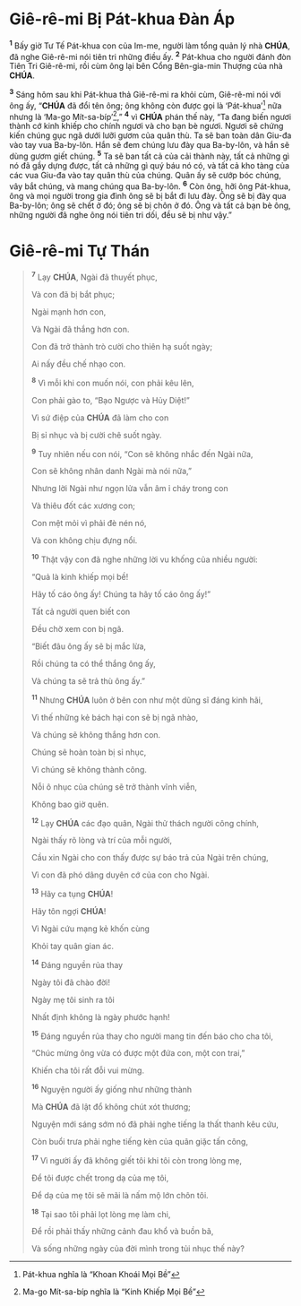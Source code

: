 # Giê-rê-mi Bị Pát-khua Đàn Áp
<sup><b>1</b></sup> Bấy giờ Tư Tế Pát-khua con của Im-me, người làm tổng quản lý nhà **CHÚA**, đã nghe Giê-rê-mi nói tiên tri những điều ấy. <sup><b>2</b></sup> Pát-khua cho người đánh đòn Tiên Tri Giê-rê-mi, rồi cùm ông lại bên Cổng Bên-gia-min Thượng của nhà **CHÚA**.

<sup><b>3</b></sup> Sáng hôm sau khi Pát-khua thả Giê-rê-mi ra khỏi cùm, Giê-rê-mi nói với ông ấy, “**CHÚA** đã đổi tên ông; ông không còn được gọi là ‘Pát-khua’[^1-f18d0ee0-4c1a-4f25-826e-13d8d048d92c] nữa nhưng là ‘Ma-go Mít-sa-bíp’[^2-f18d0ee0-4c1a-4f25-826e-13d8d048d92c],” <sup><b>4</b></sup> vì **CHÚA** phán thế này, “Ta đang biến ngươi thành cớ kinh khiếp cho chính ngươi và cho bạn bè ngươi. Ngươi sẽ chứng kiến chúng gục ngã dưới lưỡi gươm của quân thù. Ta sẽ ban toàn dân Giu-đa vào tay vua Ba-by-lôn. Hắn sẽ đem chúng lưu đày qua Ba-by-lôn, và hắn sẽ dùng gươm giết chúng. <sup><b>5</b></sup> Ta sẽ ban tất cả của cải thành này, tất cả những gì nó đã gầy dựng được, tất cả những gì quý báu nó có, và tất cả kho tàng của các vua Giu-đa vào tay quân thù của chúng. Quân ấy sẽ cướp bóc chúng, vây bắt chúng, và mang chúng qua Ba-by-lôn. <sup><b>6</b></sup> Còn ông, hỡi ông Pát-khua, ông và mọi người trong gia đình ông sẽ bị bắt đi lưu đày. Ông sẽ bị đày qua Ba-by-lôn; ông sẽ chết ở đó; ông sẽ bị chôn ở đó. Ông và tất cả bạn bè ông, những người đã nghe ông nói tiên tri dối, đều sẽ bị như vậy.”

# Giê-rê-mi Tự Thán

> <sup><b>7</b></sup> Lạy **CHÚA**, Ngài đã thuyết phục,
>
> Và con đã bị bắt phục;
>
> Ngài mạnh hơn con,
>
> Và Ngài đã thắng hơn con.
>
> Con đã trở thành trò cười cho thiên hạ suốt ngày;
>
> Ai nấy đều chế nhạo con.
>
> <sup><b>8</b></sup> Vì mỗi khi con muốn nói, con phải kêu lên,
>
> Con phải gào to, “Bạo Ngược và Hủy Diệt!”
>
> Vì sứ điệp của **CHÚA** đã làm cho con
>
> Bị sỉ nhục và bị cười chê suốt ngày.
>
> <sup><b>9</b></sup> Tuy nhiên nếu con nói, “Con sẽ không nhắc đến Ngài nữa,
>
> Con sẽ không nhân danh Ngài mà nói nữa,”
>
> Nhưng lời Ngài như ngọn lửa vẫn âm ỉ cháy trong con
>
> Và thiêu đốt các xương con;
>
> Con mệt mỏi vì phải đè nén nó,
>
> Và con không chịu đựng nổi.
>
> <sup><b>10</b></sup> Thật vậy con đã nghe những lời vu khống của nhiều người:
>
> “Quả là kinh khiếp mọi bề!
>
> Hãy tố cáo ông ấy! Chúng ta hãy tố cáo ông ấy!”
>
> Tất cả người quen biết con
>
> Đều chờ xem con bị ngã.
>
> “Biết đâu ông ấy sẽ bị mắc lừa,
>
> Rồi chúng ta có thể thắng ông ấy,
>
> Và chúng ta sẽ trả thù ông ấy.”
>
> <sup><b>11</b></sup> Nhưng **CHÚA** luôn ở bên con như một dũng sĩ đáng kinh hãi,
>
> Vì thế những kẻ bách hại con sẽ bị ngã nhào,
>
> Và chúng sẽ không thắng hơn con.
>
> Chúng sẽ hoàn toàn bị sỉ nhục,
>
> Vì chúng sẽ không thành công.
>
> Nỗi ô nhục của chúng sẽ trở thành vĩnh viễn,
>
> Không bao giờ quên.
>
> <sup><b>12</b></sup> Lạy **CHÚA** các đạo quân, Ngài thử thách người công chính,
>
> Ngài thấy rõ lòng và trí của mỗi người,
>
> Cầu xin Ngài cho con thấy được sự báo trả của Ngài trên chúng,
>
> Vì con đã phó dâng duyên cớ của con cho Ngài.
>
> <sup><b>13</b></sup> Hãy ca tụng **CHÚA**!
>
> Hãy tôn ngợi **CHÚA**!
>
> Vì Ngài cứu mạng kẻ khốn cùng
>
> Khỏi tay quân gian ác.
>
> <sup><b>14</b></sup> Đáng nguyền rủa thay
>
> Ngày tôi đã chào đời!
>
> Ngày mẹ tôi sinh ra tôi
>
> Nhất định không là ngày phước hạnh!
>
> <sup><b>15</b></sup> Đáng nguyền rủa thay cho người mang tin đến báo cho cha tôi,
>
> “Chúc mừng ông vừa có được một đứa con, một con trai,”
>
> Khiến cha tôi rất đỗi vui mừng.
>
> <sup><b>16</b></sup> Nguyện người ấy giống như những thành
>
> Mà **CHÚA** đã lật đổ không chút xót thương;
>
> Nguyện mới sáng sớm nó đã phải nghe tiếng la thất thanh kêu cứu,
>
> Còn buổi trưa phải nghe tiếng kèn của quân giặc tấn công,
>
> <sup><b>17</b></sup> Vì người ấy đã không giết tôi khi tôi còn trong lòng mẹ,
>
> Để tôi được chết trong dạ của mẹ tôi,
>
> Để dạ của mẹ tôi sẽ mãi là nấm mộ lớn chôn tôi.
>
> <sup><b>18</b></sup> Tại sao tôi phải lọt lòng mẹ làm chi,
>
> Để rồi phải thấy những cảnh đau khổ và buồn bã,
>
> Và sống những ngày của đời mình trong tủi nhục thế này?

[^1-f18d0ee0-4c1a-4f25-826e-13d8d048d92c]: Pát-khua nghĩa là “Khoan Khoái Mọi Bề”
[^2-f18d0ee0-4c1a-4f25-826e-13d8d048d92c]: Ma-go Mít-sa-bíp nghĩa là “Kinh Khiếp Mọi Bề”